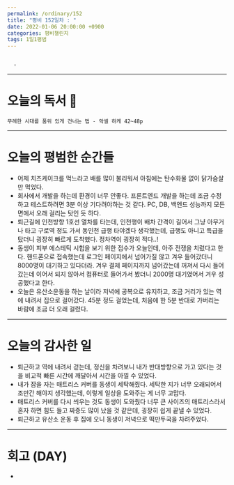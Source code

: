 ```yaml
---
permalink: /ordinary/152
title: "평비 152일차 : "
date: 2022-01-06 20:00:00 +0900
categories: 평비챌린지
tags: 1일1평범
---
```

```

  - 
```

---
# 오늘의 독서 📕
`무례한 시대를 품위 있게 건너는 법 - 악셀 하케 42~48p`  

---
# 오늘의 평범한 순간들
- 어제 치즈케이크를 먹느라고 배를 많이 불리워서 아침에는 탄수화물 없이 닭가슴살만 먹었다.
- 회사에서 개발을 하는데 환경이 너무 안좋다. 프론트엔드 개발을 하는데 조금 수정하고 테스트하려면 3분 이상 기다려야하는 것 같다. PC, DB, 백엔드 성능까지 모든 면에서 오래 걸리는 탓인 듯 하다.
- 퇴근길에 인천방향 1호선 열차를 타는데, 인천행이 배차 간격이 길어서 그냥 아무거나 타고 구로역 정도 가서 동인천 급행 타야겠다 생각했는데, 급행도 아니고 특급을 탔더니 굉장히 빠르게 도착했다. 정차역이 굉장히 적다..!
- 동생이 피부 에스테틱 시험을 보기 위한 접수가 오늘인데, 아주 전쟁을 치렀다고 한다. 핸드폰으로 접속했는데 로그인 페이지에서 넘어가질 않고 겨우 들어갔더니 8000명이 대기하고 있다더라. 겨우 결제 페이지까지 넘어갔는데 꺼져서 다시 들어갔는데 이어서 되지 않아서 컴퓨터로 들어가서 봤더니 2000명 대기였어서 겨우 성공했다고 한다.
- 오늘은 유산소운동을 하는 날이라 저녁에 공복으로 유지하고, 조금 거리가 있는 역에 내려서 집으로 걸어갔다. 45분 정도 걸었는데, 처음에 한 5분 반대로 가버리는 바람에 조금 더 오래 걸렸다.

---
# 오늘의 감사한 일
- 퇴근하고 역에 내려서 걷는데, 정신을 차려보니 내가 반대방향으로 가고 있다는 것을 비교적 빠른 시간에 깨달아서 시간을 아낄 수 있었다.
- 내가 잠을 자는 매트리스 커버를 동생이 세탁해줬다. 세탁한 지가 너무 오래되어서 조만간 해야지 생각했는데, 이렇게 일상을 도와주는 게 너무 고맙다.
- 매트리스 커버를 다시 씌우는 것도 동생이 도와줬다 너무 큰 사이즈의 매트리스라서 혼자 하면 힘도 들고 짜증도 많이 났을 것 같은데, 굉장히 쉽게 끝낼 수 있었다.
- 퇴근하고 유산소 운동 후 집에 오니 동생이 저녁으로 떡만두국을 차려주었다.

---
# 회고 (DAY)
- 